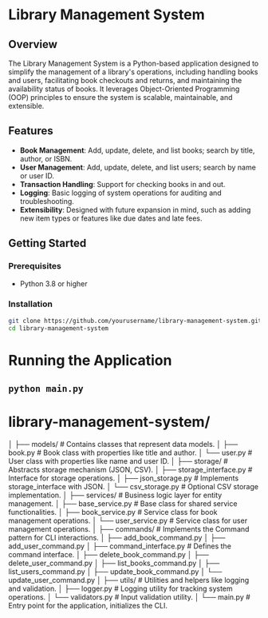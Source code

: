 # Library Management System

## Overview
The Library Management System is a Python-based application designed to simplify the management of a library's operations, including handling books and users, facilitating book checkouts and returns, and maintaining the availability status of books. It leverages Object-Oriented Programming (OOP) principles to ensure the system is scalable, maintainable, and extensible.

## Features
- **Book Management**: Add, update, delete, and list books; search by title, author, or ISBN.
- **User Management**: Add, update, delete, and list users; search by name or user ID.
- **Transaction Handling**: Support for checking books in and out.
- **Logging**: Basic logging of system operations for auditing and troubleshooting.
- **Extensibility**: Designed with future expansion in mind, such as adding new item types or features like due dates and late fees.

## Getting Started

### Prerequisites
- Python 3.8 or higher

### Installation
```bash
git clone https://github.com/yourusername/library-management-system.git
cd library-management-system
```

# Running the Application
## `python main.py`



# library-management-system/
│
├── models/                  # Contains classes that represent data models.
│   ├── book.py              # Book class with properties like title and author.
│   └── user.py              # User class with properties like name and user ID.
│
├── storage/                 # Abstracts storage mechanism (JSON, CSV).
│   ├── storage_interface.py # Interface for storage operations.
│   ├── json_storage.py      # Implements storage_interface with JSON.
│   └── csv_storage.py       # Optional CSV storage implementation.
│
├── services/                # Business logic layer for entity management.
│   ├── base_service.py      # Base class for shared service functionalities.
│   ├── book_service.py      # Service class for book management operations.
│   └── user_service.py      # Service class for user management operations.
│
├── commands/                # Implements the Command pattern for CLI interactions.
│   ├── add_book_command.py
│   ├── add_user_command.py
│   ├── command_interface.py # Defines the command interface.
│   ├── delete_book_command.py
│   ├── delete_user_command.py
│   ├── list_books_command.py
│   ├── list_users_command.py
│   ├── update_book_command.py
│   └── update_user_command.py
│
├── utils/                   # Utilities and helpers like logging and validation.
│   ├── logger.py            # Logging utility for tracking system operations.
│   └── validators.py        # Input validation utility.
│
└── main.py                  # Entry point for the application, initializes the CLI.

